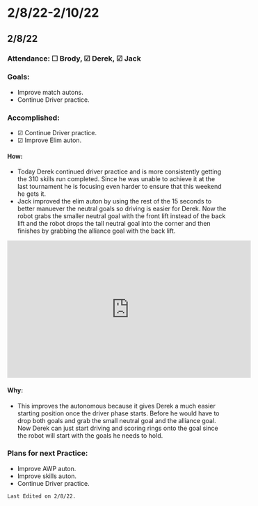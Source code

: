 # 2/8/22-2/10/22
## 2/8/22 
### Attendance: &#9744;  Brody, &#9745; Derek, &#9745; Jack
### Goals:
- Improve match autons.
- Continue Driver practice.

### Accomplished:
- &#9745; Continue Driver practice.
- &#9745; Improve Elim auton.

#### How:
- Today Derek continued driver practice and is more consistently getting the 310 skills run completed. Since he was unable to achieve it at the last tournament he is focusing even harder to ensure that this weekend he gets it.
- Jack improved the elim auton by using the rest of the 15 seconds to better manuever the neutral goals so driving is easier for Derek. Now the robot grabs the smaller neutral goal with the front lift instead of the back lift and the robot drops the tall neutral goal into the corner and then finishes by grabbing the alliance goal with the back lift.

<iframe width="560" height="315" src="https://www.youtube.com/embed/8gFYpVJGHPw" title="YouTube video player" frameborder="0" allow="accelerometer; autoplay; clipboard-write; encrypted-media; gyroscope; picture-in-picture" allowfullscreen></iframe>

#### Why:
- This improves the autonomous because it gives Derek a much easier starting position once the driver phase starts. Before he would have to drop both goals and grab the small neutral goal and the alliance goal. Now Derek can just start driving and scoring rings onto the goal since the robot will start with the goals he needs to hold.

### Plans for next Practice:
- Improve AWP auton. 
- Improve skills auton.
- Continue Driver practice.


```{important}
Last Edited on 2/8/22.
```
